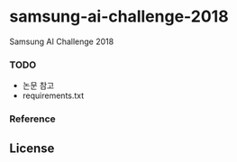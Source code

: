 # samsung-ai-challenge-2018
Samsung AI Challenge 2018

### TODO
- 논문 참고
- requirements.txt 

### Reference

License
-------

